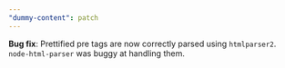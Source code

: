 ```yaml
---
"dummy-content": patch
---
```


**Bug fix**: Prettified pre tags are now correctly parsed using `htmlparser2`. `node-html-parser` was buggy at handling them.
